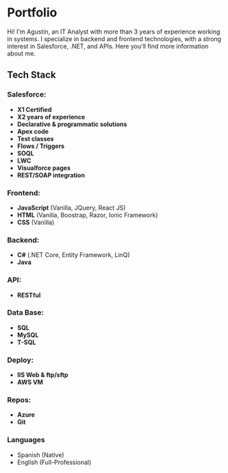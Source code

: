 # Portfolio

Hi! I'm Agustín, an IT Analyst with more than 3 years of experience working in systems. I specialize in backend and frontend technologies, with a strong interest in Salesforce, .NET, and APIs. Here you'll find more information about me.

## Tech Stack

### Salesforce: 
- **X1 Certified**
- **X2 years of experience**
- **Declarative & programmatic solutions**
- **Apex code**
- **Test classes**
- **Flows / Triggers**
- **SOQL**
- **LWC**
- **Visualforce pages**
- **REST/SOAP integration**

### Frontend:
- **JavaScript** (Vanilla, JQuery, React JS)
- **HTML** (Vanilla, Boostrap, Razor, Ionic Framework)
- **CSS** (Vanilla)

### Backend:
- **C#** (.NET Core, Entity Framework, LinQ)
- **Java**

### API:
- **RESTful**

### Data Base:
- **SQL**
- **MySQL**
- **T-SQL**

### Deploy:
- **IIS Web & ftp/sftp**
- **AWS VM**

### Repos:
- **Azure**
- **Git**

### Languages

- Spanish (Native)
- English (Full-Professional)
